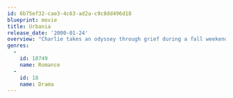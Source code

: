 ```yaml
---
id: 6b75ef32-cae3-4c63-ad2a-c9c8dd496d18
blueprint: movie
title: Urbania
release_date: '2000-01-24'
overview: "Charlie takes an odyssey through grief during a fall weekend in New York City. His encounters are planned and chance: with a homeless man who sleeps by his building, with a friend who's dying, with the couple who lives (and noisily loves) in the flat above him, with a bartender and a one-night-stand he follows home, and with a tattooed stranger whom he seeks out and befriends. Along the way, Charlie inhabits a city full of moments of violence and of stories and legends: a kidney thief, a microwaved poodle, a rat in a hot dog bun, a baby left on a car top, a tourist's toothbrush, needles in public-phone change slots. Charlie lives and tells his own stories. What caused his melancholy?"
genres:
  -
    id: 10749
    name: Romance
  -
    id: 18
    name: Drama
---
```

